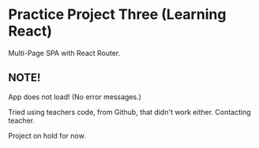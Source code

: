 # Practice Project Three (Learning React)

Multi-Page SPA with React Router.

## NOTE!

App does not load! (No error messages.)

Tried using teachers code, from Github, that didn't work either.
Contacting teacher. 

Project on hold for now.
